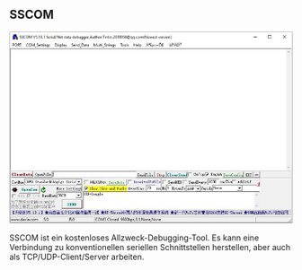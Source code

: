 <h2>SSCOM</h2>

![SSCOM](SSCOM.jpg)

SSCOM ist ein kostenloses Allzweck-Debugging-Tool. Es kann eine Verbindung zu konventionellen seriellen Schnittstellen herstellen, aber auch als TCP/UDP-Client/Server arbeiten.